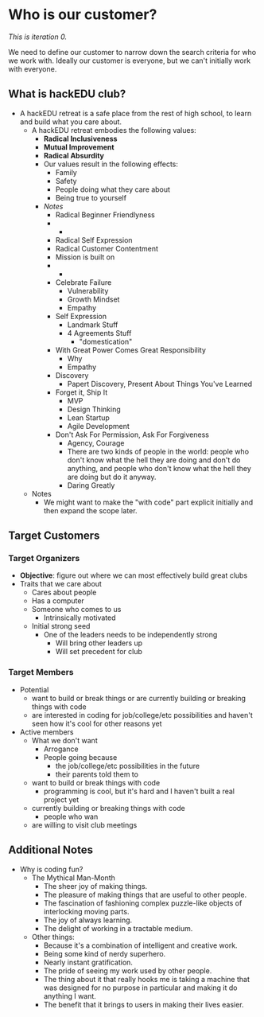 # Who is our customer?

_This is iteration 0._

We need to define our customer to narrow down the search criteria for who we
work with. Ideally our customer is everyone, but we can't initially work with
everyone.

## What is hackEDU club?

* A hackEDU retreat is a safe place from the rest of high school, to learn and
  build what you care about.
  * A hackEDU retreat embodies the following values:
    * **Radical Inclusiveness**
    * **Mutual Improvement**
    * **Radical Absurdity**
    * Our values result in the following effects:
      * Family
      * Safety
      * People doing what they care about
      * Being true to yourself
    * _Notes_
      * Radical Beginner Friendlyness
      * -
      * Radical Self Expression
      * Radical Customer Contentment
      * Mission is built on 
      * -
      * Celebrate Failure
        * Vulnerability
        * Growth Mindset
        * Empathy
      * Self Expression
        * Landmark Stuff
        * 4 Agreements Stuff
          * "domestication"
      * With Great Power Comes Great Responsibility
        * Why
        * Empathy
      * Discovery
        * Papert Discovery, Present About Things You've Learned
      * Forget it, Ship It
        * MVP
        * Design Thinking
        * Lean Startup
        * Agile Development
      * Don't Ask For Permission, Ask For Forgiveness
        * Agency, Courage
        * There are two kinds of people in the world: people who don't know
          what the hell they are doing and don't do anything, and people who
          don't know what the hell they are doing but do it anyway.
        * Daring Greatly
  * Notes
    * We might want to make the "with code" part explicit initially and then expand the scope later.

## Target Customers

### Target Organizers

* **Objective**: figure out where we can most effectively build great clubs
* Traits that we care about
  * Cares about people
  * Has a computer
  * Someone who comes to us
    * Intrinsically motivated
  * Initial strong seed
    * One of the leaders needs to be independently strong
      * Will bring other leaders up
      * Will set precedent for club

### Target Members

* Potential
  * want to build or break things or are currently building or breaking things with code
  * are interested in coding for job/college/etc possibilities and haven't seen how it's cool for other reasons yet
* Active members
  * What we don't want
    * Arrogance
    * People going because
      * the job/college/etc possibilities in the future
      * their parents told them to
  * want to build or break things with code
    * programming is cool, but it's hard and I haven't built a real project yet
  * currently building or breaking things with code
    * people who wan
  * are willing to visit club meetings

## Additional Notes

* Why is coding fun?
  * The Mythical Man-Month
    * The sheer joy of making things.
    * The pleasure of making things that are useful to other people.
    * The fascination of fashioning complex puzzle-like objects of interlocking moving parts.
    * The joy of always learning.
    * The delight of working in a tractable medium.
  * Other things:
    * Because it's a combination of intelligent and creative work.
    * Being some kind of nerdy superhero.
    * Nearly instant gratification.
    * The pride of seeing my work used by other people.
    * The thing about it that really hooks me is taking a machine that was designed for no purpose in particular and making it do anything I want.
    * The benefit that it brings to users in making their lives easier.

